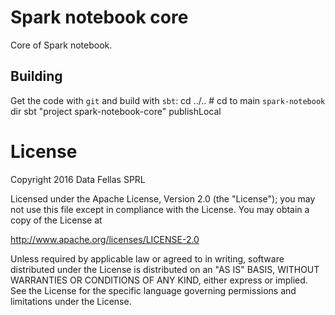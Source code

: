 # Spark notebook core

Core of Spark notebook.

## Building

Get the code with `git` and build with `sbt`:
    cd ../.. # cd to main `spark-notebook` dir
    sbt "project spark-notebook-core" publishLocal

# License

Copyright 2016 Data Fellas SPRL

Licensed under the Apache License, Version 2.0 (the "License");
you may not use this file except in compliance with the License.
You may obtain a copy of the License at

   http://www.apache.org/licenses/LICENSE-2.0

Unless required by applicable law or agreed to in writing, software
distributed under the License is distributed on an "AS IS" BASIS,
WITHOUT WARRANTIES OR CONDITIONS OF ANY KIND, either express or implied.
See the License for the specific language governing permissions and
limitations under the License.
